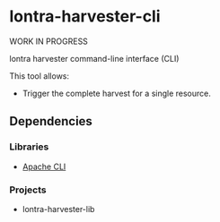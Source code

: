 lontra-harvester-cli
=======================

WORK IN PROGRESS

lontra harvester command-line interface (CLI)

This tool allows:
* Trigger the complete harvest for a single resource.


Dependencies
------------
### Libraries
* [Apache CLI](http://commons.apache.org/proper/commons-cli/)

### Projects
* lontra-harvester-lib
